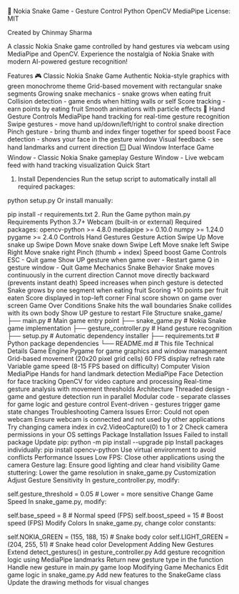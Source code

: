 🐍 Nokia Snake Game - Gesture Control
Python OpenCV MediaPipe License: MIT

Created by Chinmay Sharma

A classic Nokia Snake game controlled by hand gestures via webcam using MediaPipe and OpenCV. Experience the nostalgia of Nokia Snake with modern AI-powered gesture recognition!

Features
🎮 Classic Nokia Snake Game
Authentic Nokia-style graphics with green monochrome theme
Grid-based movement with rectangular snake segments
Growing snake mechanics - snake grows when eating fruit
Collision detection - game ends when hitting walls or self
Score tracking - earn points by eating fruit
Smooth animations with particle effects
👋 Hand Gesture Controls
MediaPipe hand tracking for real-time gesture recognition
Swipe gestures - move hand up/down/left/right to control snake direction
Pinch gesture - bring thumb and index finger together for speed boost
Face detection - shows your face in the gesture window
Visual feedback - see hand landmarks and current direction
🪟 Dual Window Interface
Game Window - Classic Nokia Snake gameplay
Gesture Window - Live webcam feed with hand tracking visualization
Quick Start
1. Install Dependencies
Run the setup script to automatically install all required packages:

python setup.py
Or install manually:

pip install -r requirements.txt
2. Run the Game
python main.py
Requirements
Python 3.7+
Webcam (built-in or external)
Required packages:
opencv-python >= 4.8.0
mediapipe >= 0.10.0
numpy >= 1.24.0
pygame >= 2.4.0
Controls
Hand Gestures
Gesture	Action
Swipe Up	Move snake up
Swipe Down	Move snake down
Swipe Left	Move snake left
Swipe Right	Move snake right
Pinch (thumb + index)	Speed boost
Game Controls
ESC - Quit game
Show UP gesture when game over - Restart game
Q in gesture window - Quit
Game Mechanics
Snake Behavior
Snake moves continuously in the current direction
Cannot move directly backward (prevents instant death)
Speed increases when pinch gesture is detected
Snake grows by one segment when eating fruit
Scoring
+10 points per fruit eaten
Score displayed in top-left corner
Final score shown on game over screen
Game Over Conditions
Snake hits the wall boundaries
Snake collides with its own body
Show UP gesture to restart
File Structure
snake_game/
├── main.py                 # Main game entry point
├── snake_game.py          # Nokia Snake game implementation
├── gesture_controller.py  # Hand gesture recognition
├── setup.py              # Automatic dependency installer
├── requirements.txt      # Python package dependencies
└── README.md            # This file
Technical Details
Game Engine
Pygame for game graphics and window management
Grid-based movement (20x20 pixel grid cells)
60 FPS display refresh rate
Variable game speed (8-15 FPS based on difficulty)
Computer Vision
MediaPipe Hands for hand landmark detection
MediaPipe Face Detection for face tracking
OpenCV for video capture and processing
Real-time gesture analysis with movement thresholds
Architecture
Threaded design - game and gesture detection run in parallel
Modular code - separate classes for game logic and gesture control
Event-driven - gestures trigger game state changes
Troubleshooting
Camera Issues
Error: Could not open webcam
Ensure webcam is connected and not used by other applications
Try changing camera index in cv2.VideoCapture(0) to 1 or 2
Check camera permissions in your OS settings
Package Installation Issues
Failed to install package
Update pip: python -m pip install --upgrade pip
Install packages individually: pip install opencv-python
Use virtual environment to avoid conflicts
Performance Issues
Low FPS: Close other applications using the camera
Gesture lag: Ensure good lighting and clear hand visibility
Game stuttering: Lower the game resolution in snake_game.py
Customization
Adjust Gesture Sensitivity
In gesture_controller.py, modify:

self.gesture_threshold = 0.05  # Lower = more sensitive
Change Game Speed
In snake_game.py, modify:

self.base_speed = 8      # Normal speed (FPS)
self.boost_speed = 15    # Boost speed (FPS)
Modify Colors
In snake_game.py, change color constants:

self.NOKIA_GREEN = (155, 188, 15)  # Snake body color
self.LIGHT_GREEN = (204, 255, 51)  # Snake head color
Development
Adding New Gestures
Extend detect_gestures() in gesture_controller.py
Add gesture recognition logic using MediaPipe landmarks
Return new gesture type in the function
Handle new gesture in main.py game loop
Modifying Game Mechanics
Edit game logic in snake_game.py
Add new features to the SnakeGame class
Update the drawing methods for visual changes

